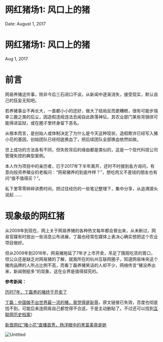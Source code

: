 # 网红猪场1: 风口上的猪

Date: August 1, 2017

# **网红猪场1: 风口上的猪**

Aug 1, 2017

# **前言**

网易养猪这件事，除非今后三石闭口不谈，从新闻中逐渐消失，接受现实，默认自己的狂妄无知吧。 ‌

若养猪事业不再长大，一直都小小的还好，做大了结局反而更糟糕，很有可能步瑞幸三鹿之类的后尘，因造假违规违法丑闻自此跌落神坛，其农业部门某些背锅侠可能得进监狱，或在圈子里终身留下恶名。

从根本而言，是创始人或体制决定了为什么是今天这种现状，造假欺诈已经写入猪小花的基因，创始团队已经彻底换血了，把后续团队全部换血依然如故。

世上成功的方法各有不同，但失败背后的缘由都是类似的，这是一个现代科技公司管理失控的典型案例。

本人作为项目中的亲历者，已于2017年下半年离开，还时不时接到各方询问，有意向投资养殖业的老板问：“网易猪养的到底咋样？”，想吃肉又不差钱的朋友也有问“值不值得买？”。

私下里零零碎碎讲费时间，把过往经历的一些笔记整理下，集中分享，从追溯源头说起 ……

# **现象级的网红猪**

从2009年到现在，网上关于网易养猪的各种热文每年都会冒出来，从未断过，网易官媒有时放出一些消息公布进展，丁磊也经常在媒体上表决心确实想把这个农业项目做好。

但从2009年到2016年，网易猪拖延了7年才上市开卖，吊足了围观吃货的胃口，但公众还是缺乏对网易猪的了解，就我所在的杭州互联网圈子，知道网易味央这个猪肉品牌的人所占比例不高，而看丁磊养猪笑话的人却不少，网络传言“猪没养出来，新闻倒挺多”的现象，这在业界是值得探究的。

**参考新闻：**

[历时7年，丁磊养的猪终于开卖了](https://www.pearvideo.com/video_1011980)

[丁磊：中国做不出世界最一流的猪，我觉得是耻辱](http://tech.163.com/17/0510/14/CK357VDU00097U7R.html)，原文链接已失效，百度也彻底找不到，可能后来连网易自己都觉得不合适，于是主动删贴了。不过还可以找到[互联网历史档案](https://web.archive.org/web/20180331101633/http://tech.163.com/17/0510/14/CK357VDU00097U7R.html)）

[新晋网红“猪小花”直播首秀，杨洋眼中的黑富美竟是她](https://www.digitaling.com/articles/34448.html) 

![Untitled](%E7%BD%91%E7%BA%A2%E7%8C%AA%E5%9C%BA1%20%E9%A3%8E%E5%8F%A3%E4%B8%8A%E7%9A%84%E7%8C%AA%209f13fddf54e8430c82969864b629cf01/Untitled.png)

